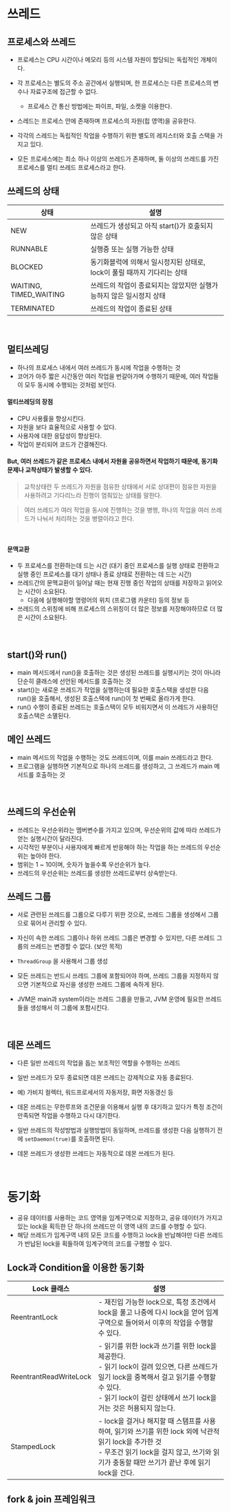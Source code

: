 # 쓰레드

## 프로세스와 쓰레드
- 프로세스는 CPU 시간이나 메모리 등의 시스템 자원이 할당되는 독립적인 개체이다.
- 각 프로세스는 별도의 주소 공간에서 실행되며, 한 프로세스는 다른 프로세스의 변수나 자료구조에 접근할 수 없다.
  - 프로세스 간 통신 방법에는 파이프, 파일, 소켓을 이용한다.


- 스레드는 프로세스 안에 존재하며 프로세스의 자원(힙 영역)을 공유한다.
- 각각의 스레드는 독립적인 작업을 수행하기 위한 별도의 레지스터와 호출 스택을 가지고 있다.
- 모든 프로세스에는 최소 하나 이상의 쓰레드가 존재하며, 둘 이상의 쓰레드를 가진 프로세스를 멀티 쓰레드 프로세스라고 한다.

## 쓰레드의 상태
| 상태 | 설명 |
|--|---|
| NEW | 쓰레드가 생성되고 아직 start()가 호출되지 않은 상태 |
| RUNNABLE | 실행중 또는 실행 가능한 상태 |
| BLOCKED | 동기화블럭에 의해서 일시정지된 상태로, lock이 풀릴 때까지 기다리는 상태 |
| WAITING, TIMED_WAITING | 쓰레드의 작업이 종료되지는 않았지만 실행가능하지 않은 일시정지 상태 |
| TERMINATED | 쓰레드의 작업이 종료된 상태 |

<br>

## 멀티쓰레딩
- 하나의 프로세스 내에서 여러 쓰레드가 동시에 작업을 수행하는 것
- 코어가 아주 짧은 시간동안 여러 작업을 번갈아가며 수행하기 때문에, 여러 작업들이 모두 동시에 수행되는 것처럼 보인다.

#### 멀티쓰레딩의 장점
- CPU 사용률을 향상시킨다.
- 자원을 보다 효율적으로 사용할 수 있다.
- 사용자에 대한 응답성이 향상된다.
- 작업이 분리되어 코드가 간결해진다.

#### But, 여러 쓰레드가 같은 프로세스 내에서 자원을 공유하면서 작업하기 때문에, 동기화 문제나 교착상태가 발생할 수 있다.

> 교착상태란 두 쓰레드가 자원을 점유한 상태에서 서로 상대편이 점유한 자원을 사용하려고 기다리느라 진행이 멈춰있는 상태를 말한다.

> 여러 쓰레드가 여러 작업을 동시에 진행하는 것을 병행, 하나의 작업을 여러 쓰레드가 나눠서 처리하는 것을 병렬이라고 한다.

<br>

#### 문맥교환
- 두 프로세스를 전환하는데 드는 시간 (대기 중인 프로세스를 실행 상태로 전환하고 실행 중인 프로세스를 대기 상태나 종료 상태로 전환하는 데 드는 시간)
- 쓰레드간의 문맥교환이 일어날 때는 현재 진행 중인 작업의 상태를 저장하고 읽어오는 시간이 소요된다.
  - 다음에 실행해야할 명령어의 위치 (프로그램 카운터) 등의 정보 등
- 쓰레드의 스위칭에 비해 프로세스의 스위칭이 더 많은 정보를 저장해야하므로 더 많은 시간이 소요된다.

<br>

## start()와 run()
- main 메서드에서 run()을 호출하는 것은 생성된 쓰레드를 실행시키는 것이 아니라 단순히 클래스에 선언된 메서드를 호출하는 것
- start()는 새로운 쓰레드가 작업을 실행하는데 필요한 호출스택을 생성한 다음 run()을 호출해서, 생성된 호출스택에 run()이 첫 번째로 올라가게 한다.
- run() 수행이 종료된 쓰레드는 호출스택이 모두 비워지면서 이 쓰레드가 사용하던 호출스택은 소멸된다.

## 메인 쓰레드
- main 메서드의 작업을 수행하는 것도 쓰레드이며, 이를 main 쓰레드라고 한다.
- 프로그램을 실행하면 기본적으로 하나의 쓰레드를 생성하고, 그 쓰레드가 main 메서드를 호출하는 것

<br>

## 쓰레드의 우선순위
- 쓰레드는 우선순위라는 멤버변수를 가지고 있으며, 우선순위의 값에 따라 쓰레드가 얻는 실행시간이 달라진다.
- 시각적인 부분이나 사용자에게 빠르게 반응해야 하는 작업을 하는 쓰레드의 우선순위는 높아야 한다.
- 범위는 1 ~ 10이며, 숫자가 높을수록 우선순위가 높다.
- 쓰레드의 우선순위는 쓰레드를 생성한 쓰레드로부터 상속받는다.

## 쓰레드 그룹
- 서로 관련된 쓰레드를 그룹으로 다루기 위한 것으로, 쓰레드 그룹을 생성해서 그룹으로 묶어서 관리할 수 있다. 
- 자신이 속한 쓰레드 그룹이나 하위 쓰레드 그룹은 변경할 수 있지만, 다른 쓰레드 그룹의 쓰레드는 변경할 수 없다. (보안 목적)
- `ThreadGroup` 을 사용해서 그룹 생성


- 모든 쓰레드는 반드시 쓰레드 그룹에 포함되어야 하며, 쓰레드 그룹을 지정하지 않으면 기본적으로 자신을 생성한 쓰레드 그룹에 속하게 된다.
- JVM은 main과 system이라는 쓰레드 그룹을 만들고, JVM 운영에 필요한 쓰레드들을 생성해서 이 그룹에 포함시킨다.

<br>

## 데몬 쓰레드
- 다른 일반 쓰레드의 작업을 돕는 보조적인 역할을 수행하는 쓰레드
- 일반 쓰레드가 모두 종료되면 데몬 쓰레드는 강제적으로 자동 종료된다.
- 예) 가비지 컬렉터, 워드프로세서의 자동저장, 화면 자동갱신 등


- 데몬 쓰레드는 무한루프와 조건문을 이용해서 실행 후 대기하고 있다가 특정 조건이 만족되면 작업을 수행하고 다시 대기한다.
- 일반 쓰레드의 작성방법과 실행방법이 동일하며, 쓰레드를 생성한 다음 실행하기 전에 `setDaemon(true)`를 호출하면 된다.
- 데몬 쓰레드가 생성한 쓰레드는 자동적으로 데몬 쓰레드가 된다.

<br>

# 동기화
- 공유 데이터를 사용하는 코드 영역을 임계구역으로 지정하고, 공유 데이터가 가지고 있는 lock을 획득한 단 하나의 쓰레드만 이 영역 내의 코드를 수행할 수 있다.
- 해당 쓰레드가 임계구역 내의 모든 코드를 수행하고 lock을 반납해야만 다른 쓰레드가 반납된 lock을 획들하여 임계구역의 코드를 구행할 수 있다.

## Lock과 Condition을 이용한 동기화

| Lock 클래스               | 설명                                                                                                                                            |
|------------------------|-----------------------------------------------------------------------------------------------------------------------------------------------|
| ReentrantLock          | - 재진입 가능한 lock으로, 특정 조건에서 lock을 풀고 나중에 다시 lock을 얻어 임계구역으로 들어와서 이후의 작업을 수행할 수 있다.                                                              |
| ReentrantReadWriteLock | - 읽기를 위한 lock과 쓰기를 위한 lock을 제공한다.<br>- 읽기 lock이 걸려 있으면, 다른 쓰레드가 일기 lock을 중복해서 걸고 읽기를 수행할 수 있다.<br>- 읽기 lock이 걸린 상태에서 쓰기 lock을 거는 것은 허용되지 않는다. |
| StampedLock            | - lock을 걸거나 해지할 때 스탬프를 사용하여, 읽기와 쓰기를 위한 lock 외에 낙관적 읽기 lock을 추가한 것<br>- 무조건 읽기 lock을 걸지 않고, 쓰기와 읽기가 충동할 때만 쓰기가 끝난 후에 읽기 lock을 건다.             |

## fork & join 프레임워크